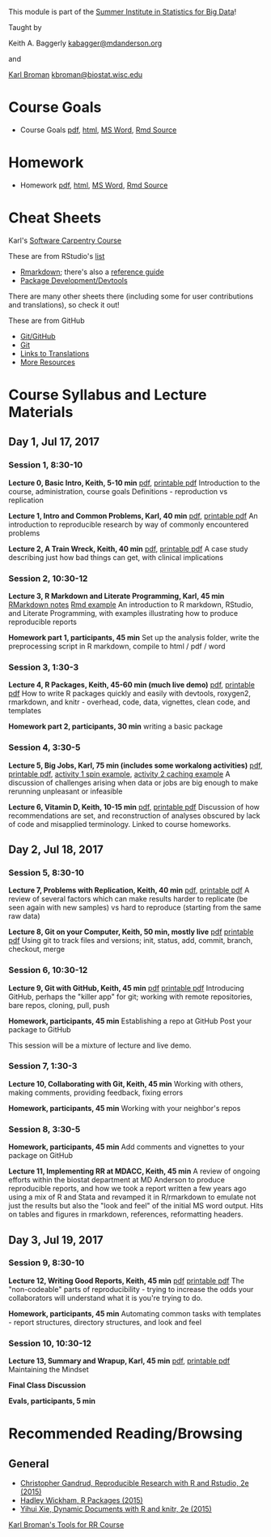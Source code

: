 This module is part of the [Summer Institute in Statistics for Big
Data](https://www.biostat.washington.edu/suminst/sisbid)!

Taught by

Keith A. Baggerly <kabagger@mdanderson.org>

and

[Karl Broman](http://kbroman.org) <kbroman@biostat.wisc.edu>

Course Goals
============

-   Course Goals [pdf](RRcourse_goals.pdf), [html](RRcourse_goals.html),
    [MS Word](RRcourse_goals.docx), [Rmd Source](RRcourse_goals.Rmd)

Homework
========

-   Homework [pdf](homework.pdf), [html](homework.html), [MS
    Word](homework.docx), [Rmd Source](homework.Rmd)

Cheat Sheets
============

Karl's [Software Carpentry
Course](https://kbroman.wordpress.com/2015/04/29/cheat-sheets-for-r-based-software-carpentry-course/)

These are from RStudio's
[list](https://www.rstudio.com/resources/cheatsheets/)

-   [Rmarkdown](http://www.rstudio.com/wp-content/uploads/2016/03/rmarkdown-cheatsheet-2.0.pdf);
    there's also a [reference
    guide](http://www.rstudio.com/wp-content/uploads/2015/03/rmarkdown-reference.pdf)
-   [Package
    Development/Devtools](http://www.rstudio.com/wp-content/uploads/2015/06/devtools-cheatsheet.pdf)

There are many other sheets there (including some for user contributions
and translations), so check it out!

These are from GitHub

-   [Git/GitHub](https://services.github.com/on-demand/downloads/github-git-cheat-sheet.pdf)
-   [Git](https://education.github.com/git-cheat-sheet-education.pdf)
-   [Links to
    Translations](https://services.github.com/resources/cheatsheets/)
-   [More
    Resources](https://help.github.com/articles/git-and-github-learning-resources/)

Course Syllabus and Lecture Materials
=====================================

Day 1, Jul 17, 2017
-------------------

### Session 1, 8:30-10

**Lecture 0, Basic Intro, Keith, 5-10 min**
[pdf](2017_SISBID_3_00_basic_intro.pdf), [printable
pdf](2017_SISBID_3_00_basic_intro_printable.pdf) Introduction to the
course, administration, course goals Definitions - reproduction vs
replication

**Lecture 1, Intro and Common Problems, Karl, 40 min**
[pdf](2017_SISBID_3_01_introduction_slides.pdf), [printable
pdf](2017_SISBID_3_01_introduction_printable.pdf) An introduction to
reproducible research by way of commonly encountered problems

**Lecture 2, A Train Wreck, Keith, 40 min**
[pdf](2017_SISBID_3_02_train_wreck.pdf), [printable
pdf](2017_SISBID_3_02_train_wreck_printable.pdf) A case study describing
just how bad things can get, with clinical implications

### Session 2, 10:30-12

**Lecture 3, R Markdown and Literate Programming, Karl, 45 min**
[RMarkdown notes](2017_SISBID_3_03_Rmarkdown.md) [Rmd
example](2017_SISBID_3_03_example.Rmd) An introduction to R markdown,
RStudio, and Literate Programming, with examples illustrating how to
produce reproducible reports

**Homework part 1, participants, 45 min** Set up the analysis folder,
write the preprocessing script in R markdown, compile to html / pdf /
word

### Session 3, 1:30-3

**Lecture 4, R Packages, Keith, 45-60 min (much live demo)**
[pdf](2017_SISBID_3_04_r_packages.pdf), [printable
pdf](2017_SISBID_3_04_r_packages_printable.pdf) How to write R packages
quickly and easily with devtools, roxygen2, rmarkdown, and knitr -
overhead, code, data, vignettes, clean code, and templates

**Homework part 2, participants, 30 min** writing a basic package

### Session 4, 3:30-5

**Lecture 5, Big Jobs, Karl, 75 min (includes some workalong
activities)** [pdf](2017_SISBID_3_05_bigjobs_slides.pdf), [printable
pdf](2017_SISBID_3_05_bigjobs_printable.pdf), [activity 1 spin
example](2017_SISBID_3_05_bigjobs_activity1_spin.R), [activity 2 caching
example](2017_SISBID_3_05_bigjobs_activity2_cache.Rmd) A discussion of
challenges arising when data or jobs are big enough to make rerunning
unpleasant or infeasible

**Lecture 6, Vitamin D, Keith, 10-15 min**
[pdf](2017_SISBID_3_06_vitamin_d.pdf), [printable
pdf](2017_SISBID_3_06_vitamin_d_printable.pdf) Discussion of how
recommendations are set, and reconstruction of analyses obscured by lack
of code and misapplied terminology. Linked to course homeworks.

Day 2, Jul 18, 2017
-------------------

### Session 5, 8:30-10

**Lecture 7, Problems with Replication, Keith, 40 min**
[pdf](2017_SISBID_3_07_problems_w_replication.pdf), [printable
pdf](2017_SISBID_3_07_problems_w_replication_printable.pdf) A review of
several factors which can make results harder to replicate (be seen
again with new samples) vs hard to reproduce (starting from the same raw
data)

**Lecture 8, Git on your Computer, Keith, 50 min, mostly live**
[pdf](2017_SISBID_3_08_git_1_solo.pdf) [printable
pdf](2017_SISBID_3_08_git_1_solo_printable.pdf) Using git to track files
and versions; init, status, add, commit, branch, checkout, merge

### Session 6, 10:30-12

**Lecture 9, Git with GitHub, Keith, 45 min**
[pdf](2017_SISBID_3_09_git_2_github.pdf) [printable
pdf](2017_SISBID_3_09_git_2_github_printable.pdf) Introducing GitHub,
perhaps the "killer app" for git; working with remote repositories, bare
repos, cloning, pull, push

**Homework, participants, 45 min** Establishing a repo at GitHub Post
your package to GitHub

This session will be a mixture of lecture and live demo.

### Session 7, 1:30-3

**Lecture 10, Collaborating with Git, Keith, 45 min** Working with
others, making comments, providing feedback, fixing errors

**Homework, participants, 45 min** Working with your neighbor's repos

### Session 8, 3:30-5

**Homework, participants, 45 min** Add comments and vignettes to your
package on GitHub

**Lecture 11, Implementing RR at MDACC, Keith, 45 min** A review of
ongoing efforts within the biostat department at MD Anderson to produce
reproducible reports, and how we took a report written a few years ago
using a mix of R and Stata and revamped it in R/rmarkdown to emulate not
just the results but also the "look and feel" of the initial MS word
output. Hits on tables and figures in rmarkdown, references,
reformatting headers.

Day 3, Jul 19, 2017
-------------------

### Session 9, 8:30-10

**Lecture 12, Writing Good Reports, Keith, 45 min**
[pdf](2017_SISBID_3_12_good_reports.pdf) [printable
pdf](2017_SISBID_3_12_good_reports_printable.pdf) The "non-codeable"
parts of reproducibility - trying to increase the odds your
collaborators will understand what it is you're trying to do.

**Homework, participants, 45 min** Automating common tasks with
templates - report structures, directory structures, and look and feel

### Session 10, 10:30-12

**Lecture 13, Summary and Wrapup, Karl, 45 min**
[pdf](2017_SISBID_3_13_summary_slides.pdf), [printable
pdf](2017_SISBID_3_13_summary_printable.pdf) Maintaining the Mindset

**Final Class Discussion**

**Evals, participants, 5 min**

Recommended Reading/Browsing
============================

General
-------

-   [Christopher Gandrud, Reproducible Research with R and Rstudio,
    2e (2015)](http://www.amazon.com/Reproducible-Research-Studio-Second-Chapman-ebook/dp/B010ACWGBI/ref=tmm_kin_title_0?_encoding=UTF8&sr=&qid=)
-   [Hadley Wickham, R
    Packages (2015)](http://www.amazon.com/R-Packages-Hadley-Wickham-ebook/dp/B00VAYCHL0/ref=pd_sim_351_6?ie=UTF8&refRID=1E8HS30WBHRCW45SEWXM)
-   [Yihui Xie, Dynamic Documents with R and knitr,
    2e (2015)](http://www.amazon.com/Dynamic-Documents-knitr-Second-Chapman-ebook/dp/B00ZBYPJEW/ref=tmm_kin_title_0?_encoding=UTF8&sr=&qid=)

[Karl Broman's Tools for RR Course](http://kbroman.org/Tools4RR/)
